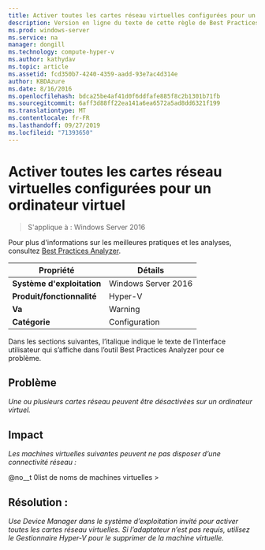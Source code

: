 ```yaml
---
title: Activer toutes les cartes réseau virtuelles configurées pour un ordinateur virtuel
description: Version en ligne du texte de cette règle de Best Practices Analyzer.
ms.prod: windows-server
ms.service: na
manager: dongill
ms.technology: compute-hyper-v
ms.author: kathydav
ms.topic: article
ms.assetid: fcd350b7-4240-4359-aadd-93e7ac4d314e
author: KBDAzure
ms.date: 8/16/2016
ms.openlocfilehash: bdca25be4af41d0f6ddfafe885f8c2b1301b71fb
ms.sourcegitcommit: 6aff3d88ff22ea141a6ea6572a5ad8dd6321f199
ms.translationtype: MT
ms.contentlocale: fr-FR
ms.lasthandoff: 09/27/2019
ms.locfileid: "71393650"
---
```

# <a name="enable-all-virtual-network-adapters-configured-for-a-virtual-machine"></a>Activer toutes les cartes réseau virtuelles configurées pour un ordinateur virtuel

>S'applique à : Windows Server 2016

Pour plus d'informations sur les meilleures pratiques et les analyses, consultez [Best Practices Analyzer](https://go.microsoft.com/fwlink/?LinkId=122786).  
  
|Propriété|Détails|  
|-|-|  
|**Système d'exploitation**|Windows Server 2016|  
|**Produit/fonctionnalité**|Hyper-V|  
|**Va**|Warning|  
|**Catégorie**|Configuration|  
  
Dans les sections suivantes, l’italique indique le texte de l’interface utilisateur qui s’affiche dans l’outil Best Practices Analyzer pour ce problème.  
  
## <a name="issue"></a>Problème  
  
*Une ou plusieurs cartes réseau peuvent être désactivées sur un ordinateur virtuel.*  
  
## <a name="impact"></a>Impact  
  
*Les machines virtuelles suivantes peuvent ne pas disposer d’une connectivité réseau :*  
  
@no__t 0list de noms de machines virtuelles >  
  
## <a name="resolution"></a>Résolution :  
  
*Use Device Manager dans le système d’exploitation invité pour activer toutes les cartes réseau virtuelles. Si l’adaptateur n’est pas requis, utilisez le Gestionnaire Hyper-V pour le supprimer de la machine virtuelle.*  
  


